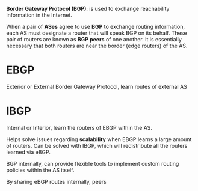**Border Gateway Protocol (BGP)**: is used to exchange reachability information in the Internet.

When a pair of **ASes** agree to use **BGP** to exchange routing information, each AS must designate a router that will speak BGP on its behalf. These pair of routers are known as **BGP peers** of one another. It is essentially necessary that both routers are near the border (edge routers) of the AS.

# EBGP

Exterior or External Border Gateway Protocol, learn routes of external AS

# IBGP

Internal or Interior, learn the routers of EBGP within the AS. 

Helps solve issues regarding **scalability** when EBGP learns a large amount of routers. Can be solved with IBGP, which will redistribute all the routers learned via eBGP.

BGP internally, can provide flexible tools to implement custom routing policies within the AS itself.

By sharing eBGP routes internally, peers